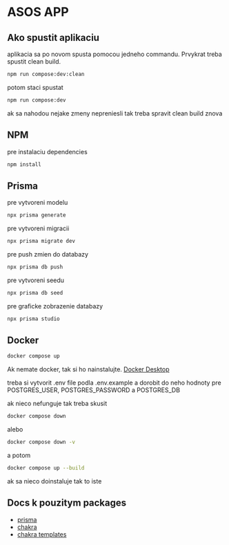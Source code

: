 # ASOS APP

## Ako spustit aplikaciu

aplikacia sa po novom spusta pomocou jedneho commandu. Prvykrat treba spustit clean build.

```bash
npm run compose:dev:clean
```

potom staci spustat

```bash
npm run compose:dev
```

ak sa nahodou nejake zmeny nepreniesli tak treba spravit clean build znova

## NPM

pre instalaciu dependencies

```bash
npm install
```

## Prisma

pre vytvoreni modelu

```bash
npx prisma generate
```

pre vytvoreni migracii

```bash
npx prisma migrate dev
```

pre push zmien do databazy

```bash
npx prisma db push
```

pre vytvoreni seedu

```bash
npx prisma db seed
```

pre graficke zobrazenie databazy

```bash
npx prisma studio
```

## Docker

```bash
docker compose up
```

Ak nemate docker, tak si ho nainstalujte. [Docker Desktop](https://www.docker.com/products/docker-desktop/)

treba si vytvorit .env file podla .env.example a dorobit do neho hodnoty pre POSTGRES_USER, POSTGRES_PASSWORD a POSTGRES_DB

ak nieco nefunguje tak treba skusit

```bash
docker compose down
```

alebo

```bash
docker compose down -v
```

a potom

```bash
docker compose up --build
```

ak sa nieco doinstaluje tak to iste

## Docs k pouzitym packages

- [prisma](https://www.prisma.io/docs/orm)
- [chakra](https://www.chakra-ui.com/docs/components/concepts/overview)
- [chakra templates](https://chakra-templates.vercel.app)
